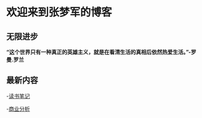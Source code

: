 # 欢迎来到张梦军的博客

## **无限进步**
**“这个世界只有一种真正的英雄主义，就是在看清生活的真相后依然热爱生活。”-罗曼.罗兰** 

## **最新内容**
-[读书笔记](posts/2023-10-09-blog.md)  

-[商业分析](posts/2023-10-09-blog.md)
